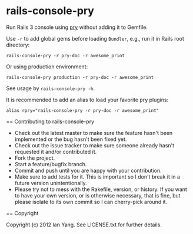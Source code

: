 # rails-console-pry

Run Rails 3 console using [pry][] without adding it to Gemfile.

Use `-r` to add global gems before loading `Bundler`, e.g., run it in Rails root directory:

    rails-console-pry -r pry-doc -r awesome_print

Or using production environment:

    rails-console-pry production -r pry-doc -r awesome_print

See usage by `rails-console-pry -h`.

It is recommended to add an alias to load your favorite pry plugins:

    alias rpry="rails-console-pry -r pry-doc -r awesome_print"

== Contributing to rails-console-pry
 
* Check out the latest master to make sure the feature hasn't been implemented or the bug hasn't been fixed yet.
* Check out the issue tracker to make sure someone already hasn't requested it and/or contributed it.
* Fork the project.
* Start a feature/bugfix branch.
* Commit and push until you are happy with your contribution.
* Make sure to add tests for it. This is important so I don't break it in a future version unintentionally.
* Please try not to mess with the Rakefile, version, or history. If you want to have your own version, or is otherwise necessary, that is fine, but please isolate to its own commit so I can cherry-pick around it.

== Copyright

Copyright (c) 2012 Ian Yang. See LICENSE.txt for
further details.

[pry]: http://pry.github.com/
